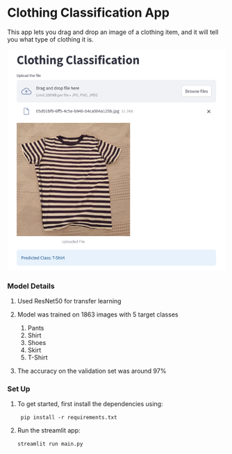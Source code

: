 # Clothing Classification App

This app lets you drag and drop an image of a clothing item, and it will tell you what type of clothing it is.

![app_screenshot.PNG](app_screenshot.PNG)


### Model Details
1. Used ResNet50 for transfer learning
2. Model was trained on 1863 images with 5 target classes
   1. Pants
   1. Shirt
   1. Shoes
   1. Skirt
   1. T-Shirt

9. The accuracy on the validation set was around 97%

### Set Up

1. To get started, first install the dependencies using:
    ```commandline
     pip install -r requirements.txt
    ```
   
2. Run the streamlit app:
   ```commandline
   streamlit run main.py  
